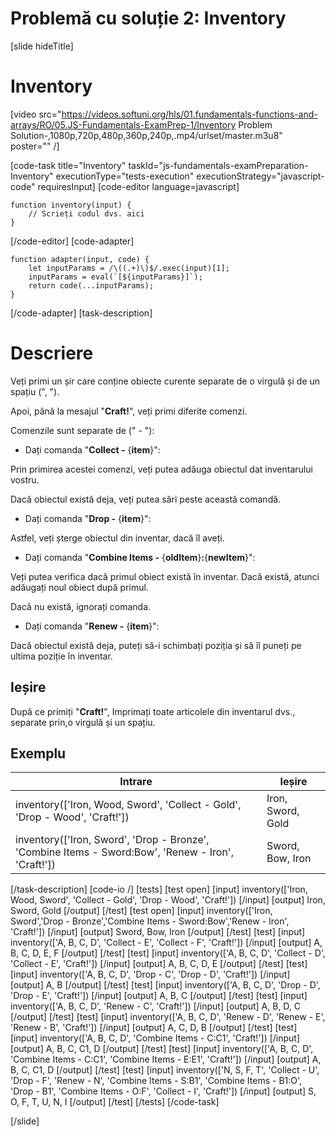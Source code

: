 # Problemă cu soluție 2: Inventory

[slide hideTitle]
# Inventory

[video src="https://videos.softuni.org/hls/01.fundamentals-functions-and-arrays/RO/05.JS-Fundamentals-ExamPrep-1/Inventory Problem Solution-,1080p,720p,480p,360p,240p,.mp4/urlset/master.m3u8" poster="" /]

[code-task title="Inventory" taskId="js-fundamentals-examPreparation-Inventory" executionType="tests-execution" executionStrategy="javascript-code" requiresInput]
[code-editor language=javascript]
```
function inventory(input) {
	// Scrieți codul dvs. aici
}
```
[/code-editor]
[code-adapter]
```
function adapter(input, code) {
    let inputParams = /\((.+)\)$/.exec(input)[1];
    inputParams = eval(`[${inputParams}]`);
    return code(...inputParams);
}
```
[/code-adapter]
[task-description]
# Descriere

Veți primi un șir care conține obiecte curente separate de o virgulă și de un spațiu \(", "\).

Apoi, până la mesajul "**Craft!**", veți primi diferite comenzi. 

Comenzile sunt separate de (" \- "):

* Dați comanda "**Collect -** \{**item**\}":

Prin primirea acestei comenzi, veți putea adăuga obiectul dat inventarului vostru.

Dacă obiectul există deja, veți putea sări peste această comandă. 

* Dați comanda "**Drop -** \{**item**\}": 

Astfel, veți șterge obiectul din inventar, dacă îl aveți. 

* Dați comanda "**Combine Items -** \{**oldItem**\}**:**\{**newItem**\}":

Veți putea verifica dacă primul obiect există în inventar. Dacă există, atunci adăugați noul obiect după primul.

Dacă nu există, ignorați comanda.

* Dați comanda "**Renew -** \{**item**\}":

Dacă obiectul există deja, puteți să-i schimbați poziția și să îl puneți pe ultima poziție în inventar.


## Ieșire
După ce primiți "**Craft!**", Imprimați toate articolele din inventarul dvs., separate prin,o virgulă și un spațiu.

## Exemplu
|**Intrare**|**Ieșire** |
| --- | --- |
|inventory(['Iron, Wood, Sword', 'Collect - Gold', 'Drop - Wood', 'Craft!'])| Iron, Sword, Gold |
|inventory(['Iron, Sword', 'Drop - Bronze', 'Combine Items - Sword:Bow', 'Renew - Iron', 'Craft!'])| Sword, Bow, Iron|

[/task-description]
[code-io /]
[tests]
[test open]
[input]
inventory(['Iron, Wood, Sword', 'Collect - Gold', 'Drop - Wood', 'Craft!'])
[/input]
[output]
Iron, Sword, Gold
[/output]
[/test]
[test open]
[input]
inventory(['Iron, Sword','Drop - Bronze','Combine Items - Sword:Bow','Renew - Iron', 'Craft!'])
[/input]
[output]
Sword, Bow, Iron
[/output]
[/test]
[test]
[input]
inventory(['A, B, C, D', 'Collect - E', 'Collect - F', 'Craft!'])
[/input]
[output]
A, B, C, D, E, F
[/output]
[/test]
[test]
[input]
inventory(['A, B, C, D', 'Collect - D', 'Collect - E', 'Craft!'])
[/input]
[output]
A, B, C, D, E
[/output]
[/test]
[test]
[input]
inventory(['A, B, C, D', 'Drop - C', 'Drop - D', 'Craft!'])
[/input]
[output]
A, B
[/output]
[/test]
[test]
[input]
inventory(['A, B, C, D', 'Drop - D', 'Drop - E', 'Craft!'])
[/input]
[output]
A, B, C
[/output]
[/test]
[test]
[input]
inventory(['A, B, C, D', 'Renew - C', 'Craft!'])
[/input]
[output]
A, B, D, C
[/output]
[/test]
[test]
[input]
inventory(['A, B, C, D', 'Renew - D', 'Renew - E', 'Renew - B', 'Craft!'])
[/input]
[output]
A, C, D, B
[/output]
[/test]
[test]
[input]
inventory(['A, B, C, D', 'Combine Items - C:C1', 'Craft!'])
[/input]
[output]
A, B, C, C1, D
[/output]
[/test]
[test]
[input]
inventory(['A, B, C, D', 'Combine Items - C:C1', 'Combine Items - E:E1', 'Craft!'])
[/input]
[output]
A, B, C, C1, D
[/output]
[/test]
[test]
[input]
inventory(['N, S, F, T', 'Collect - U', 'Drop - F', 'Renew - N', 'Combine Items - S:B1', 'Combine Items - B1:O', 'Drop - B1', 'Combine Items - O:F', 'Collect - I', 'Craft!'])
[/input]
[output]
S, O, F, T, U, N, I
[/output]
[/test]
[/tests]
[/code-task]

[/slide]
